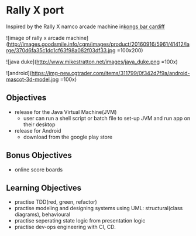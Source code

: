 # Rally X port
Inspired by the Rally X namco arcade machine in[kongs bar cardiff](http://www.kongsbars.com/cardiff/)


![image of rally x arcade machine](http://images.goodsmile.info/cgm/images/product/20160916/5961/41412/large/370d6fa35c1dc1cf63f98a082f03df33.jpg =100x200)

![java duke](http://www.mikestratton.net/images/java_duke.png =100x)

![android](https://img-new.cgtrader.com/items/311799/0f342d7f9a/android-mascot-3d-model.jpg =100x)

## Objectives
- release for the Java Virtual Machine(JVM)
  - user can run a shell script or batch file to set-up JVM and run app on their desktop
- release for Android
  - download from the google play store
  
## Bonus Objectives
- online score boards

## Learning Objectives
- practise TDD(red, green, refactor)
- practise modeling and designing systems using UML: structural(class diagrams), behavioural
- practise seperating state logic from presentation logic
- practise dev-ops engineering with CI, CD. 